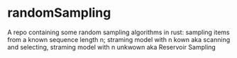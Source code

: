 # randomSampling
A repo containing some random sampling algorithms in rust: sampling items from a known sequence length n; straming model with n kown aka scanning and selecting, straming model with n unkwown aka Reservoir Sampling 
